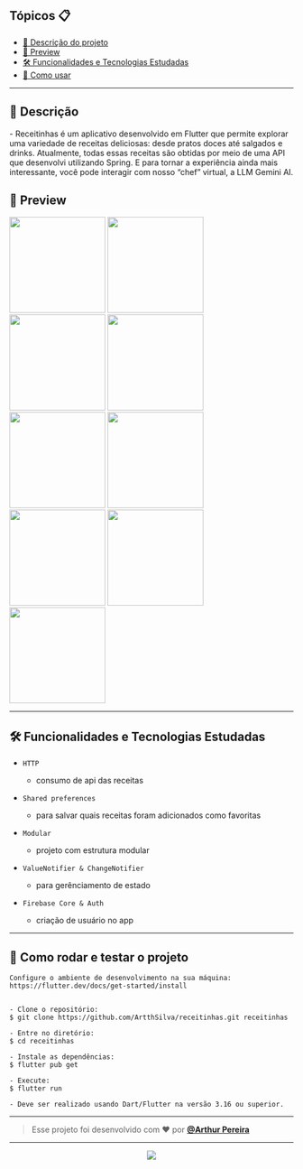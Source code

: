 <h2>Tópicos 📋</h2>

   <p>

   - [📖 Descrição do projeto](#-descrição)
   - [📱 Preview](#-preview)
   - [🛠️ Funcionalidades e Tecnologias Estudadas](#%EF%B8%8F-funcionalidades-e-tecnologias-estudadas)
   - [🤔 Como usar](#-como-rodar-e-testar-o-projeto)
   </p>

---

<h2>📖 Descrição</h2>

<p>
    -	Receitinhas é um aplicativo desenvolvido em Flutter que permite explorar uma variedade de receitas deliciosas: desde pratos doces até salgados e drinks. Atualmente, todas essas receitas são obtidas por meio de uma API que desenvolvi utilizando Spring. E para tornar a experiência ainda mais interessante, você pode interagir com nosso “chef” virtual, a LLM Gemini AI.
</p>


<h2>📱 Preview</h2>
<img src="https://github.com/ArtthSilva/receitinhas/assets/113397588/6f021fe8-719a-489e-84bf-806443d5c8fa" width="170px" />
<img src="https://github.com/ArtthSilva/leitor-de-ebooks/assets/113397588/7ecff18b-6f76-4c95-be12-e9c2575229c9" width="170px" />
<img src="https://github.com/ArtthSilva/receitinhas/assets/113397588/ef8f5466-f5a5-4522-af42-dc097099e02d" width="170px" />
<img src="https://github.com/ArtthSilva/leitor-de-ebooks/assets/113397588/6fddab35-4894-4715-bca9-22a5be3d3329" width="170px" />
<img src="https://github.com/ArtthSilva/leitor-de-ebooks/assets/113397588/d3f3db44-c2e9-4a8d-bc7a-3f7021de20f5" width="170px" />
<img src="https://github.com/ArtthSilva/leitor-de-ebooks/assets/113397588/4c140cf2-46c7-479e-b7c3-c52da326cc81" width="170px" />
<img src="https://github.com/ArtthSilva/leitor-de-ebooks/assets/113397588/e80bc809-d29d-45a4-a9fc-d4d0aa1546d1" width="170px" />
<img src="https://github.com/ArtthSilva/leitor-de-ebooks/assets/113397588/20943203-8414-41d0-bb91-e15161020f32" width="170px" />
<img src="https://github.com/ArtthSilva/leitor-de-ebooks/assets/113397588/420728e3-b1d5-4494-9f31-f0d0aff1eb98" width="170px" />

---


<h2>🛠️ Funcionalidades e Tecnologias Estudadas</h2>

- `HTTP`
  - consumo de api das receitas
- `Shared preferences` 
    - para salvar quais receitas foram adicionados como favoritas
- `Modular`
    - projeto com estrutura modular
- `ValueNotifier & ChangeNotifier`
    - para gerênciamento de estado
- `Firebase Core & Auth`
  - criação de usuário no app


   </p>

---

<h2>🤔 Como rodar e testar o projeto</h2>

   ```
   Configure o ambiente de desenvolvimento na sua máquina:
   https://flutter.dev/docs/get-started/install


   - Clone o repositório:
   $ git clone https://github.com/ArtthSilva/receitinhas.git receitinhas

   - Entre no diretório:
   $ cd receitinhas

   - Instale as dependências:
   $ flutter pub get

   - Execute:
   $ flutter run

- Deve ser realizado usando Dart/Flutter na versão 3.16 ou superior.
   ```


---




   >Esse projeto foi desenvolvido com ❤️ por **[@Arthur Pereira](https://www.linkedin.com/in/arthur-silvap)**

---

   <div align="center">

  <a href="https://www.linkedin.com/in/arthur-silvap" target="_blank"><img src="https://img.shields.io/badge/-LinkedIn-%230077B5?style=for-the-badge&logo=linkedin&logoColor=white" target="_blank"></a> 
 </div>

   </div>
